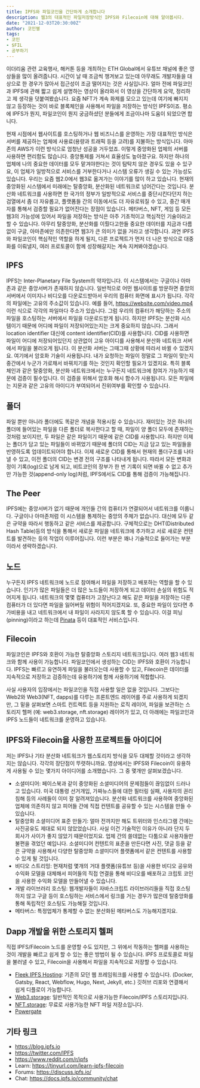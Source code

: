 ```yaml
---
title: IPFS와 파일코인을 간단하게 소개합니다
description: 웹3의 대표적인 파일저장방식인 IPFS와 Filecoin에 대해 알아봅시다.
date: "2021-12-03T20:30:00Z"
author: 코인별
tags:
- 코인
- $FIL
- 공부하기
---
```


이더리움 관련 교육행사, 해커톤 등을 개최하는 ETH Global에서 유튜브 채널에 좋은 영상들을 많이 올려줍니다. 시간이 날 때 조금씩 챙겨보고 있는데 아무래도 개발자들을 대상으로 한 경우가 많아서 접근성이 조금 떨어지는 것은 사실입니다. 얼마 전에 파일코인과 IPFS에 관해 짧고 쉽게 설명하는 영상이 올라와서 이 영상을 간단하게 요약, 정리하고 제 생각을 덧붙여봤습니다. 요즘 NFT가 계속 화제를 모으고 있는데 여기에 빠지지 않고 등장하는 것이 바로 블록체인을 사용해서 파일을 저장하는 방식인 IPFS이죠. 평소에 IPFS가 뭔지, 파일코인이 뭔지 궁금하셨던 분들에게 조금이나마 도움이 되었으면 합니다.

현재 시점에서 웹사이트를 호스팅하거나 웹 비즈니스를 운영하는 가장 대표적인 방식은 서버를 제공하는 업체에 사용료(용량과 트래픽 등을 고려)를 지불하는 방식입니다. 아마존의 AWS가 이런 방식으로 엄청난 성공을 거두었죠. 이렇게 중앙화된 업체의 서버를 사용하면 편리함도 많습니다. 중앙통제를 거쳐서 효율성도 높아졌구요. 하지만 하나의 업체에 나의 중요한 데이터를 모두 맡겨야한다는 것이 탐탁치 않은 경우도 있을 수 있구요, 이 업체가 일방적으로 서비스를 거부한다거나 시스템 오류가 생길 수 있는 가능성도 있습니다. 우리는 요즘 웹2.0에서 웹3로 옮겨가는 이야기를 많이 하고 있습니다. 현재의 중앙화된 시스템에서 미래에는 탈중앙화, 분산화된 네트워크로 넘어간다는 것입니다. 분산화 네트워크를 사용하면 한 국가의 정부가 일방적으로 서비스를 중단시킨다던지 하는 검열에서 좀 더 자유롭고, 플랫폼들 간의 이동에서도 더 자유로워질 수 있고, 중간 매개자를 통해서 검증할 필요가 없어진다는 장점이 있습니다. 메타버스, NFT, 게임 등 모든 웹3의 가능성에 있어서 파일을 저장하는 방식은 아주 기초적이고 핵심적인 기술이라고 할 수 있습니다. 아무리 탈중앙화, 분산화를 이뤘다고한들 중요한 데이터를 지금과 다름없이 구글, 아마존에만 의존한다면 웹3가 큰 의미가 없을 거라고 생각합니다. 과연 IPFS와 파일코인이 핵심적인 역할을 하게 될지, 다른 프로젝트가 먼저 더 나은 방식으로 대중화를 이뤄낼지, 여러 프로토콜이 함께 성장해갈지는 계속 지켜봐야겠습니다.

## IPFS
IPFS는 Inter-Planetary File System의 약자입니다. 이 시스템에서는 구글이나 아마존과 같은 중앙서버가 존재하지 않습니다. 일반적으로 어떤 웹사이트를 방문하면 중앙의 서버에서 이미지나 비디오를 다운로드받아서 우리의 컴퓨터 화면에 표시가 됩니다. 각각의 파일에는 고유의 주소값이 있습니다. 예를 들어, https://website.com/video.mp4 이런 식으로 각각의 파일마다 주소가 있습니다. 그럼 우리의 컴퓨터가 해당하는 주소의 파일을 호스팅하는 서버에서 파일을 다운로드받게 됩니다. 하지만 IPFS는 분산화 시스템이기 때문에 어디에 파일이 저장되어있는지는 크게 중요하지 않습니다. 그래서 location identifier 대신에 content identifier(CID)를 사용합니다. CID를 사용하면 파일이 어디에 저장되어있던지 상관없이 고유 아이디를 사용해서 분산화 네트워크 서버에서 파일을 불러오게 됩니다. 이 분산화 서버는 그때그때 상황에 따라서 바뀔 수 있겠지요. 여기에서 암호화 기술이 사용됩니다. 내가 요청하는 파일이 정말로 그 파일이 맞는지 중간에서 누군가 가로채서 바꿔치기를 하는 것인지 확인할 필요가 있겠지요. 특히 블록체인과 같은 탈중앙화, 분산화 네트워크에서는 누구든지 네트워크에 참여가 가능하기 때문에 검증이 필수입니다. 이 검증을 위해서 암호화 해시 함수가 사용됩니다. 모든 파일에는 지문과 같은 고유의 아이디가 부여되어서 진위여부를 확인할 수 있습니다.

## 폴더
파일 뿐만 아니라 폴더에도 똑같은 개념을 적용시킬 수 있습니다. 재미있는 것은 하나의 폴더에 들어있는 파일을 다른 폴더로 복사한다고 할 때, 파일이 양 폴더 모두에 존재하는 것처럼 보이지만, 두 파일은 같은 파일이기 때문에 같은 CID를 사용합니다. 하지만 이제는 폴더가 담고 있는 파일들이 바뀌었기 때문에 폴더의 CID는 지금 담고 있는 파일들을 반영하도록 업데이트되어야 합니다. 이제 새로운 CID를 통해서 현재의 폴더구조를 나타낼 수 있고, 이전 폴더의 CID는 변경 전의 구조를 나타내게 됩니다. 따라서 모든 변화과정이 기록(log)으로 남게 되고, 비트코인의 장부가 한 번 기록이 되면 바뀔 수 없고 추가만 가능한 것(append-only log)처럼, IPFS에서도 CID를 통해 검증이 가능해집니다.

## The Peer
IPFS에는 중앙서버가 없기 때문에 개인들 간의 컴퓨터가 연결되어서 네트워크를 이룹니다. 구글이나 아마존처럼 이 시스템을 통제하는 중앙의 주체가 없습니다. 대신에 모두 같은 규약을 따라서 행동하고 같은 서비스를 제공합니다. 구체적으로는 DHT(Distributed Hash Table)등의 방식을 통해서 새로운 파일을 네트워크에 추가하고 서로 새로운 컨텐트를 발견하는 등의 작업이 이루어집니다. 이런 부분은 꽤나 기술적으로 들어가는 부분이라서 생략하겠습니다.

## 노드
누구든지 IPFS 네트워크에 노드로 참여해서 파일을 저장하고 배포하는 역할을 할 수 있습니다. 인기가 많은 파일들은 더 많은 노드들이 저장하게 되고 데이터 손실의 위험도 적어지게 됩니다. 네트워크의 몇몇 컴퓨터가 고장난다고 해도 같은 파일을 저장하는 다른 컴퓨터가 더 있다면 파일을 잃어버릴 위험이 적어지겠지요. 또, 중요한 파일이 있다면 추가비용을 내고 네트워크에서 내 파일이 사라지지 않도록 할 수 있습니다. 이걸 피닝(pinning)이라고 하는데 [Pinata](https://www.pinata.cloud/) 등이 대표적인 서비스입니다.

## Filecoin
파일코인은 IPFS와 호환이 가능한 탈중앙화 스토리지 네트워크입니다. 여러 웹3 네트워크와 함께 사용이 가능합니다. 파일코인에서 생성하는 CID는 IPFS와 호환이 가능합니다. IPFS는 빠르고 유연하게 파일을 불러오는데 사용할 수 있고, Filecoin은 데이터를 지속적으로 저장하고 검증하는데 유용하기에 함께 사용하기에 적합합니다.

사실 사용자의 입장에서는 파일코인을 직접 사용할 일은 없을 것입니다. 그보다는 Web2와 Web3(NFT, dapps)를 다루는 프론트엔드 레이어를 주로 사용하게 되겠지만, 그 밑을 살펴보면 스마트 컨트렉트 등을 지원하는 로직 레이어, 파일을 보관하는 스토리지 헬퍼 (예: web3.storage, nft.storage) 레이어가 있고, 더 아래에는 파일코인과 IPFS 노드들이 네트워크를 운영하고 있습니다.

## IPFS와 Filecoin을 사용한 프로젝트들 아이디어
저는 IPFS나 기타 분산화 네트워크가 웹스토리지 방식을 모두 대체할 것이라고 생각하지는 않습니다. 각각의 장단점이 뚜렷하니까요. 영상에서는 IPFS와 Filecoin이 유용하게 사용될 수 있는 몇가지 아이디어를 소개했습니다. 그 중 몇개만 살펴보겠습니다.

- 소셜미디어: 페이스북과 같이 중앙화된 소셜미디어의 문제점들이 끊임없이 드러나고 있습니다. 미국 대통령 선거개입, 가짜뉴스들에 대한 필터링 실패, 사용자의 권리 침해 등의 사례들이 이미 잘 알려져있습니다. 분산화 네트워크를 사용하여 중앙화된 업체에 의존하지 않고 피어들 간에 직접 컨텐트를 공유할 수 있는 시스템을 만들 수 있습니다.
- 탈중앙화 소셜미디어 표준 만들기: 얼마 전까지만 해도 트위터와 인스타그램 간에는 사진공유도 제대로 되지 않았었습니다. 사실 이건 기술적인 이유가 아니라 단지 두 회사가 사이가 좋지 않았기 때문이었지요. 업체 간의 쓸데없는 다툼으로 사용자들만 불편을 겪었던 예입니다. 소셜미디어 컨텐트의 표준을 만든다면 사진, 댓글 등을 같은 규약을 사용해서 다양한 탈중앙화 소셜미디어 플랫폼에서 같은 컨텐트를 사용할 수 있게 될 것입니다.
- 비디오 스트리밍: 현재처럼 몇개의 거대 플랫폼(유튜브 등)을 사용한 비디오 공유와 수익화 모델을 대체해서 피어들의 직접 연결을 통해 비디오를 배포하고 크립토 코인을 사용한 수익화 모델을 만들어낼 수 있습니다.
- 개발 라이브러리 호스팅: 웹개발자들이 자바스크립트 라이브러리들을 직접 호스팅하지 않고 구글 등이 호스팅하는 서비스에서 링크를 거는 경우가 많은데 탈중앙화를 통해 독립적인 호스팅도 가능해질 것입니다.
- 메타버스: 특정업체가 통제할 수 없는 분산화된 메타버스도 가능해지겠지요.

## Dapp 개발을 위한 스토리지 헬퍼
직접 IPFS/Filecoin 노드를 운영할 수도 있지만, 그 위에서 작동하는 헬퍼를 사용하는 것이 개발을 빠르고 쉽게 할 수 있는 좋은 방법이 될 수 있습니다. IPFS 프로토콜로 파일을 불러낼 수 있고, Filecoin을 사용해서 파일을 지속적으로 저장할 수 있습니다.

- [Fleek IPFS Hosting](https://fleek.co/hosting): 기존의 모던 웹 프레임워크를 사용할 수 있습니다. (Docker, Gatsby, React, Webflow, Hugo, Next, Jekyll, etc.) 깃허브 리포와 연결해서 쉽게 디플로이 가능합니다.
- [Web3.storage](https://web3.storage): 일반적인 목적으로 사용가능한 Filecoin/IPFS 스토리지입니다.
- [NFT.storage](https://nft.storage): 무료로 사용가능한 NFT 파일 저장소입니다.
- [Powergate](https://docs.textile.io/powergate)

## 기타 링크

- https://blog.ipfs.io
- https://twitter.com/IPFS
- https://www.reddit.com/r/ipfs
- Learn: https://tinyurl.com/learn-ipfs-filecoin
- Forums: https://discuss.ipfs.io/
- Chat: https://docs.ipfs.io/community/chat